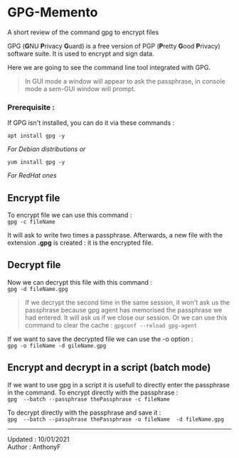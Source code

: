 # GPG-Memento

A short review of the command gpg to encrypt files

GPG (**G**NU **P**rivacy **G**uard) is a free version of PGP (**P**retty **G**ood **P**rivacy) software suite. It is used to encrypt and sign data.

Here we are going to see the command line tool integrated with GPG.
> In GUI mode a window will appear to ask the passphrase, in console mode a sem-GUI window will prompt.

### Prerequisite : 

If GPG isn't installed, you can do it via these commands :

```
apt install gpg -y
```
<i>For Debian distributions or</i>
```
yum install gpg -y
```
<i>For RedHat ones</i>

## Encrypt file

To encrypt file we can use this command :  
`gpg -c fileName`

It will ask to write two times a passphrase. Afterwards, a new file with the extension **.gpg** is created : it is the encrypted file.

## Decrypt file

Now we can decrypt this file with this command :  
`gpg -d fileName.gpg`

> If we decrypt the second time in the same session, it won't ask us the passphrase because gpg agent has memorised the passphrase we had entered. It will ask us if we close our session. Or we can use this command to clear the cache : `gpgconf --reload gpg-agent`

If we want to save the decrypted file we can use the -o option :  
`gpg -o fileName -d gileName.gpg`

## Encrypt and decrypt in a script (batch mode)

If we want to use gpg in a script it is usefull to directly enter the passphrase in the command.
To encrypt directly with the passphrase :  
`gpg  --batch --passphrase thePassphrase -c fileName`

To decrypt directly with the passphrase and save it :  
`gpg  --batch --passphrase thePassphrase -o fileName  -d fileName.gpg`

___
Updated : 10/01/2021  
Author : AnthonyF
